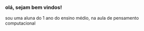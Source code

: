 ### olá, sejam bem vindos!
sou uma aluna do 1 ano do ensino médio, na aula de pensamento computacional
